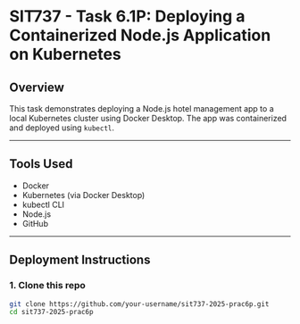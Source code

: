 # SIT737 - Task 6.1P: Deploying a Containerized Node.js Application on Kubernetes

## Overview

This task demonstrates deploying a Node.js hotel management app to a local Kubernetes cluster using Docker Desktop. The app was containerized and deployed using `kubectl`.

---

## Tools Used

- Docker
- Kubernetes (via Docker Desktop)
- kubectl CLI
- Node.js
- GitHub

---

## Deployment Instructions

### 1. Clone this repo
```bash
git clone https://github.com/your-username/sit737-2025-prac6p.git
cd sit737-2025-prac6p
